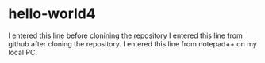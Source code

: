 # hello-world4
I entered this line before clonining the repository
I entered this line from github after cloning the repository.
I entered this line from notepad++ on my local PC.